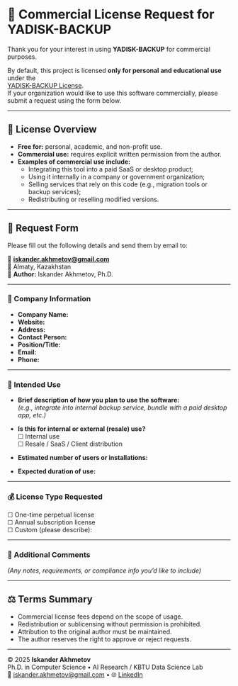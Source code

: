 # 🧾 Commercial License Request for YADISK-BACKUP

Thank you for your interest in using **YADISK-BACKUP** for commercial purposes.

By default, this project is licensed **only for personal and educational use** under the  
[YADISK-BACKUP License](LICENSE).  
If your organization would like to use this software commercially, please submit a request using the form below.

---

## 📌 License Overview

- **Free for:** personal, academic, and non-profit use.  
- **Commercial use:** requires explicit written permission from the author.  
- **Examples of commercial use include:**
  - Integrating this tool into a paid SaaS or desktop product;
  - Using it internally in a company or government organization;
  - Selling services that rely on this code (e.g., migration tools or backup services);
  - Redistributing or reselling modified versions.

---

## 🏢 Request Form

Please fill out the following details and send them by email to:

📧 **iskander.akhmetov@gmail.com**  
📍 Almaty, Kazakhstan  
👤 **Author:** Iskander Akhmetov, Ph.D.

---

### 🧩 Company Information

- **Company Name:**  
- **Website:**  
- **Address:**  
- **Contact Person:**  
- **Position/Title:**  
- **Email:**  
- **Phone:**  

---

### 💼 Intended Use

- **Brief description of how you plan to use the software:**  
  _(e.g., integrate into internal backup service, bundle with a paid desktop app, etc.)_

- **Is this for internal or external (resale) use?**  
  ☐ Internal use  
  ☐ Resale / SaaS / Client distribution

- **Estimated number of users or installations:**  
- **Expected duration of use:**  

---

### 💰 License Type Requested

☐ One-time perpetual license  
☐ Annual subscription license  
☐ Custom (please describe):  

---

### 🧾 Additional Comments

_(Any notes, requirements, or compliance info you’d like to include)_

---

## ⚖️ Terms Summary

- Commercial license fees depend on the scope of usage.  
- Redistribution or sublicensing without permission is prohibited.  
- Attribution to the original author must be maintained.  
- The author reserves the right to approve or reject requests.

---

© 2025 **Iskander Akhmetov**  
Ph.D. in Computer Science • AI Research / KBTU Data Science Lab  
📧 iskander.akhmetov@gmail.com • 🌐 [LinkedIn](https://www.linkedin.com/in/iskander-akhmetov-ba8a9a1a/)
